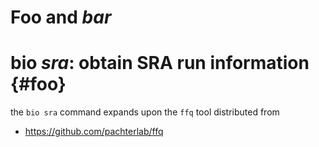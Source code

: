 # Foo and *bar*

# bio *sra*: obtain SRA run information {#foo}

the `bio sra` command expands upon the `ffq` tool distributed from

* https://github.com/pachterlab/ffq

